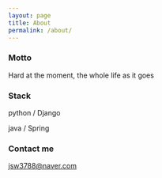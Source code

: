 ```yaml
---
layout: page
title: About
permalink: /about/
---
```




### Motto

Hard at the moment, the whole life as it goes



### Stack

python / Django

java / Spring



### Contact me

[jsw3788@naver.com](mailto:jsw3788@naver.com)